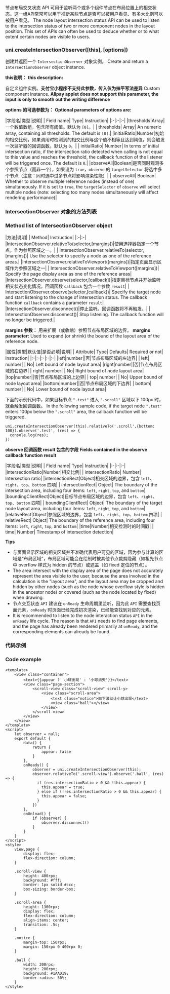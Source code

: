 <md-translatedByGoogle />
节点布局交叉状态 API 可用于监听两个或多个组件节点在布局位置上的相交状态。这一组API常常可以用于推断某些节点是否可以被用户看见、有多大比例可以被用户看见。
The node layout intersection status API can be used to listen to the intersection status of two or more component nodes in the layout position. This set of APIs can often be used to deduce whether or to what extent certain nodes are visible to users.

### uni.createIntersectionObserver([this], [options])
创建并返回一个 ``IntersectionObserver`` 对象实例。
Create and return a `IntersectionObserver` object instance.

**this说明：**
**this description:**

自定义组件实例。**支付宝小程序不支持此参数，传入仅为抹平写法差异**
Custom component instance. **Alipay applet does not support this parameter, the input is only to smooth out the writing difference**

**options 的可选参数为：**
**Optional parameters of options are:**

|字段名|类型|说明|
| Field name| Type| Instruction|
|:-|:-|:-|
|thresholds|Array|一个数值数组，包含所有阈值。默认为 ``[0]``。|
| thresholds| Array| An numeric array, containing all thresholds. The default is `[0]`.|
|initialRatio|Number|初始的相交比例，如果调用时检测到的相交比例与这个值不相等且达到阈值，则会触发一次监听器的回调函数。默认为 ``0``。|
| initialRatio| Number| In terms of initial intersection ratio, if the intersection ratio detected when calling is not equal to this value and reaches the threshold, the callback function of the listener will be triggered once. The default is `0`.|
|observeAll|Boolean|是否同时观测多个参照节点（而非一个），如果设为 ``true``，``observe`` 的 ``targetSelector`` 将选中多个节点（注意：同时选中过多节点将影响渲染性能）|
| observeAll| Boolean| Whether to observe multiple reference nodes (instead of one) simultaneously. If it is set to `true`, the `targetSelector` of `observe` will select multiple nodes (note: selecting too many nodes simultaneously will affect rendering performance)|

### IntersectionObserver 对象的方法列表
### Method list of IntersectionObserver object

|方法|说明|
| Method| Instruction|
|:-|:-|
|IntersectionObserver.relativeTo(selector,[margins])|使用选择器指定一个节点，作为参照区域之一。|
| IntersectionObserver.relativeTo(selector,[margins])| Use the selector to specify a node as one of the reference areas.|
|IntersectionObserver.relativeToViewport([margins])|指定页面显示区域作为参照区域之一|
| IntersectionObserver.relativeToViewport([margins])| Specify the page display area as one of the reference areas|
|IntersectionObserver.observe(selector,[callback])|指定目标节点并开始监听相交状态变化情况。回调函数 ``callback`` 包含一个参数 ``result``|
| IntersectionObserver.observe(selector,[callback])| Specify the target node and start listening to the change of intersection status. The callback function `callback` contains a parameter `result`|
|IntersectionObserver.disconnect()|停止监听。回调函数将不再触发。|
| IntersectionObserver.disconnect()| Stop listening. The callback function will no longer be triggered.|

**margins 参数：** 用来扩展（或收缩）参照节点布局区域的边界。
**margins parameter:** Used to expand (or shrink) the bound of the layout area of the reference node.

|属性|类型|默认值|是否必填|说明|
| Attribute| Type| Defaults| Required or not| Instruction|
|:-|:-|:-|:-|:-|
|left|number||否|节点布局区域的左边界|
| left| number| | No| Left bound of node layout area|
|right|number||否|节点布局区域的右边界|
| right| number| | No| Right bound of node layout area|
|top|number||否|节点布局区域的上边界|
| top| number| | No| Upper bound of node layout area|
|bottom|number||否|节点布局区域的下边界|
| bottom| number| | No| Lower bound of node layout area|

下面的示例代码中，如果目标节点 ``".test"`` 进入 ``".scroll"`` 区域以下 100px 时，就会触发回调函数。
In the following sample code, if the target node `".test"` enters 100px below the `".scroll"` area, the callback function will be triggered.
```
uni.createIntersectionObserver(this).relativeTo('.scroll',{bottom: 100}).observe('.test', (res) => {
  console.log(res);
})
```

**observe 回调函数 result 包含的字段**
**Fields contained in the observe callback function result**

|字段名|类型|说明|
| Field name| Type| Instruction|
|:-|:-|:-|
|intersectionRatio|Number|相交比例|
| intersectionRatio| Number| Intersection ratio|
|intersectionRect|Object|相交区域的边界，包含 ``left``、``right``、``top``、``bottom`` 四项|
| intersectionRect| Object| The boundary of the intersection area, including four items: `left`, `right`, `top`, and `bottom`|
|boundingClientRect|Object|目标节点布局区域的边界，包含 ``left``、``right``、``top``、``bottom`` 四项|
| boundingClientRect| Object| The boundary of the target node layout area, including four items: `left`, `right`, `top`, and `bottom`|
|relativeRect|Object|参照区域的边界，包含 ``left``、``right``、``top``、``bottom`` 四项|
| relativeRect| Object| The boundary of the reference area, including four items: `left`, `right`, `top`, and `bottom`|
|time|Number|相交检测时的时间戳|
| time| Number| Timestamp of intersection detection|


**Tips**

- 与页面显示区域的相交区域并不准确代表用户可见的区域，因为参与计算的区域是“布局区域”，布局区域可能会在绘制时被其他节点裁剪隐藏（如祖先节点中 overflow 样式为 hidden 的节点）或遮盖（如 fixed 定位的节点）。
- The area intersect with the display area of the page does not accurately represent the area visible to the user, because the area involved in the calculation is the "layout area", and the layout area may be cropped and hidden by other nodes (such as the node whose overflow style is hidden in the ancestor node) or covered (such as the node located by fixed) when drawing.
- 节点交互状态 ``API`` 建议在 ``onReady`` 生命周期里监听，因为此 ``API`` 需要查找页面元素，``onReady`` 时页面已经完成初次渲染，已经能查找到对应的元素。
- It is recommended to listen to the node interaction status `API` in the `onReady` life cycle. The reason is that `API` needs to find page elements, and the page has already been rendered primarily at `onReady`, and the corresponding elements can already be found.

### 代码示例
### Code example

```
<template>
	<view class="container">
		<text>{{appear ? '小球出现' : '小球消失'}}</text>
		<view class="page-section">
			<scroll-view class="scroll-view" scroll-y>
				<view class="scroll-area">
					<text class="notice">向下滚动让小球出现</text>
					<view class="ball"></view>
				</view>
			</scroll-view>
		</view>
	</view>
</template>
<script>
	let observer = null;
	export default {
		data() {
			return {
				appear: false
			}
		},
		onReady() {
			observer = uni.createIntersectionObserver(this);
            observer.relativeTo('.scroll-view').observe('.ball', (res) => {
              if (res.intersectionRatio > 0 && !this.appear) {
                this.appear = true;
              } else if (!res.intersectionRatio > 0 && this.appear) {
                this.appear = false;
              }
            })
		},
		onUnload() {
			if (observer) {
				observer.disconnect()
			}
		}
	}
</script>
<style>
	view,page {
		display: flex;
		flex-direction: column;
	}

	.scroll-view {
		height: 400rpx;
		background: #fff;
		border: 1px solid #ccc;
		box-sizing: border-box;
	}

	.scroll-area {
		height: 1300rpx;
		display: flex;
		flex-direction: column;
		align-items: center;
		transition: .5s;
	}

	.notice {
		margin-top: 150rpx;
		margin: 150rpx 0 400rpx 0;
	}

	.ball {
		width: 200rpx;
		height: 200rpx;
		background: #1AAD19;
		border-radius: 50%;
	}
</style>

```

